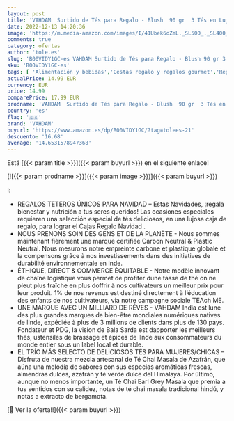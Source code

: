 ```yaml
---
layout: post
title: 'VAHDAM  Surtido de Tés para Regalo - Blush  90 gr  3 Tés en Lujosa Cajas Infusiones Regalo Navidad| Regalos Navidad Mujer| Ideas de Cajas Regalo Navidad  Set Tetero para Regalo'
date: 2022-12-13 14:20:36
image: 'https://m.media-amazon.com/images/I/41Ubek6oZmL._SL500_._SL400_.jpg'
comments: true
category: ofertas
author: 'tole.es'
slug: 'B00VIDY1GC-es VAHDAM Surtido de Tés para Regalo - Blush 90 gr 3 Tés en...'
sku: 'B00VIDY1GC-es'
tags: [ 'Alimentación y bebidas','Cestas regalo y regalos gourmet','Regalos para los aficionados al té','navidad','vahdam','🇪🇸', ]
actualPrice: 14.99 EUR
currency: EUR
price: 14.99
comparePrice: 17.99 EUR
prodname: 'VAHDAM  Surtido de Tés para Regalo - Blush  90 gr  3 Tés en Lujosa Cajas Infusiones Regalo Navidad| Regalos Navidad Mujer| Ideas de Cajas Regalo Navidad  Set Tetero para Regalo'
country: 'es'
flag: '🇪🇸'
brand: 'VAHDAM'
buyurl: 'https://www.amazon.es/dp/B00VIDY1GC/?tag=tolees-21'
descuento: '16.68'
average: '14.6531578947368'
---
```


Está [{{< param title >}}]({{< param buyurl >}}) en el siguiente enlace!

[![{{< param prodname >}}]({{< param image >}})]({{< param buyurl >}})

ℹ️:

- REGALOS TETEROS ÚNICOS PARA NAVIDAD – Estas Navidades, ¡regala bienestar y nutrición a tus seres queridos! Las ocasiones especiales requieren una selección especial de tés deliciosos, en una lujosa caja de regalo, para lograr el Cajas Regalo Navidad .
- NOUS PRENONS SOIN DES GENS ET DE LA PLANÈTE - Nous sommes maintenant fièrement une marque certifiée Carbon Neutral & Plastic Neutral. Nous mesurons notre empreinte carbone et plastique globale et la compensons grâce à nos investissements dans des initiatives de durabilité environnementale en Inde.
- ÉTHIQUE, DIRECT & COMMERCE ÉQUITABLE - Notre modèle innovant de chaîne logistique vous permet de profiter dune tasse de thé on ne pleut plus fraîche en plus doffrir à nos cultivateurs un meilleur prix pour leur produit. 1% de nos revenus est destiné directement à l’éducation des enfants de nos cultivateurs, via notre campagne sociale TEAch ME.
- UNE MARQUE AVEC UN MILLIARD DE RÊVES - VAHDAM India est lune des plus grandes marques de bien-être mondiales numériques natives de lInde, expédiée à plus de 3 millions de clients dans plus de 130 pays. Fondateur et PDG, la vision de Bala Sarda est dapporter les meilleurs thés, ustensiles de brassage et épices de lInde aux consommateurs du monde entier sous un label local et durable.
- EL TRÍO MÁS SELECTO DE DELICIOSOS TÉS PARA MUJERES/CHICAS – Disfruta de nuestra mezcla artesanal de Té Chai Masala de Azafrán, que aúna una melodía de sabores con sus especias aromáticas frescas, almendras dulces, azafrán y té verde dulce del Himalaya. Por último, aunque no menos importante, un Té Chai Earl Grey Masala que premia a tus sentidos con su calidez, notas de té chai masala tradicional hindú, y notas a extracto de bergamota.

[🛒 Ver la oferta!!]({{< param buyurl >}})
